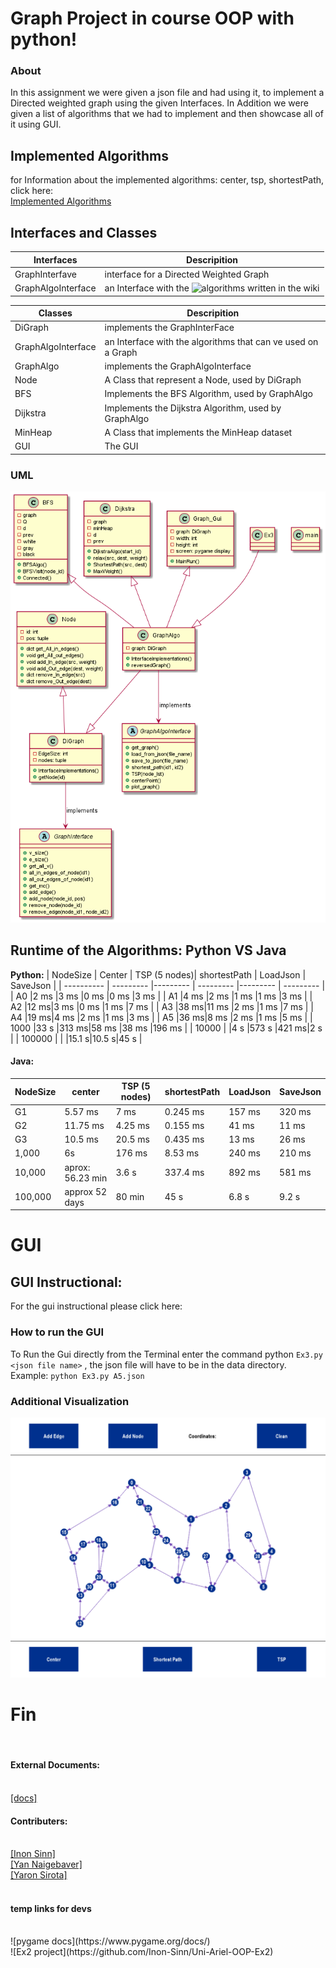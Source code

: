 # Graph Project in course OOP with python!

### About

In this assignment we were given a json file and had using it, to implement a Directed weighted graph using the given Interfaces.
In Addition we were given a list of algorithms that we had to implement and then showcase all of it using GUI.

## Implemented Algorithms

for Information about the implemented algorithms: center, tsp, shortestPath, click here:</br>
[Implemented Algorithms](https://github.com/Inon-Sinn/Uni-Ariel-OOP-Ex3/wiki/Algorithms/_edit)

## Interfaces and Classes

|Interfaces| Descripition |
| ---------- | --------- |
| GraphInterfave | interface for a Directed Weighted Graph|
| GraphAlgoInterface | an Interface with the ![algorithms](https://github.com/Inon-Sinn/Uni-Ariel-OOP-Ex3/wiki/Algorithms) written in the wiki |


|Classes| Descripition |
| ---------- | --------- |
| DiGraph | implements the GraphInterFace |
| GraphAlgoInterface  |  an Interface with the algorithms that can ve used on a Graph |
| GraphAlgo  |  implements the GraphAlgoInterface |
|Node| A Class that represent a Node, used by DiGraph|
|BFS|Implements the BFS Algorithm, used by GraphAlgo|
|Dijkstra|Implements the Dijkstra Algorithm, used by GraphAlgo|
|MinHeap| A Class that implements the MinHeap dataset|
|GUI| The GUI|

### UML

![alt text](https://github.com/Inon-Sinn/Uni-Ariel-OOP-Ex3/blob/master/Pictures/UML.png)
 
## Runtime of the Algorithms: Python VS Java

__Python:__
| NodeSize | Center  | TSP (5 nodes)| shortestPath | LoadJson | SaveJson |
| ---------- | --------- |--------- | --------- |--------- | --------- |
| A0     |2 ms |3 ms  |0 ms  |0 ms  |3 ms   |
| A1     |4 ms |2 ms  |1 ms  |1 ms  |3 ms   |
| A2     |12 ms|3 ms  |0 ms  |1 ms  |7 ms   |
| A3     |38 ms|11 ms |2 ms  |1 ms  |7 ms   |
| A4     |19 ms|4 ms  |2 ms  |1 ms  |3 ms   |
| A5     |36 ms|8 ms  |2 ms  |1 ms  |5 ms   |
| 1000   |33 s |313 ms|58 ms |38 ms |196 ms |
| 10000  |     |4 s   |573 s |421 ms|2 s    |
| 100000 |     |      |15.1 s|10.5 s|45 s   |

#### Java:
| NodeSize| center |TSP (5 nodes)|shortestPath|LoadJson|SaveJson|
| ---------- | --------- |--------- | --------- |--------- | --------- |
| G1      |5.57 ms          |7 ms    |0.245 ms|157 ms|320 ms|
| G2      |11.75 ms         |4.25 ms |0.155 ms|41 ms |11 ms|
| G3      |10.5 ms          |20.5 ms |0.435 ms|13 ms |26 ms|
| 1,000   |6s               |176 ms  |8.53 ms |240 ms|210 ms|
| 10,000  |aprox: 56.23 min |3.6 s   |337.4 ms|892 ms|581 ms|
| 100,000 |approx 52 days   |80 min  |45 s    |6.8 s |9.2 s|

<h1>GUI</h1>

<h2>GUI Instructional:</h2>
For the gui instructional please click here: </br>


### How to run the GUI
To Run the Gui directly from the Terminal enter the command python ``` Ex3.py <json file name> ``` , the json file will have to be in the data directory.<br/>
Example: ```python Ex3.py A5.json```

### Additional Visualization
![gui Description](https://github.com/Inon-Sinn/Uni-Ariel-OOP-Ex3/blob/master/Pictures/A2JsonGui.PNG)


<h1>Fin</h1> <p></p>
</br>

<h4>External Documents:</h4></br>
<a href="https://docs.google.com/document/d/15sTWy_pa6Vg4r7phAC322vZA169V02yezjxxf4b9sJc/edit">[docs]</a> <br />
<h4> Contributers:</h4></br>
<a href="https://github.com/Inon-Sinn">[Inon Sinn]</a><br />
<a href="https://github.com/Yannnyan">[Yan Naigebaver]</a><br />
<a href="https://github.com/Yaron-S">[Yaron Sirota]</a><br />
<br />
<h4> temp links for devs</h4></br>
![pygame docs](https://www.pygame.org/docs/) <br />
![Ex2 project](https://github.com/Inon-Sinn/Uni-Ariel-OOP-Ex2)


